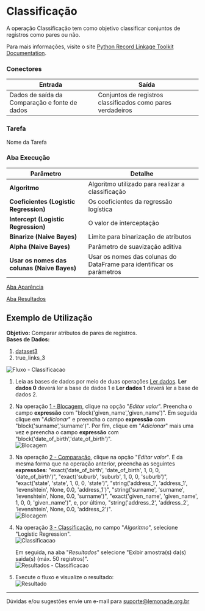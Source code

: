 # Classificação
A operação Classificação tem como objetivo classificar conjuntos de registros como pares ou não.

Para mais informações, visite o site [Python Record Linkage Toolkit Documentation](https://recordlinkage.readthedocs.io/en/latest/index.html).
### Conectores
| Entrada | Saída |
| --- | --- |
| Dados de saída da Comparação e fonte de dados | Conjuntos de registros classificados como pares verdadeiros |

### Tarefa
Nome da Tarefa

### Aba Execução
| Parâmetro | Detalhe |
| --- | --- |
| **Algoritmo** | Algoritmo utilizado para realizar a classificação |
| **Coeficientes (Logistic Regression)** | Os coeficientes da regressão logística |
| **Intercept (Logistic Regression)** | O valor de interceptação |
| **Binarize (Naive Bayes)** | Limite para binarização de atributos |
| **Alpha (Naive Bayes)** | Parâmetro de suavização aditiva |
| **Usar os nomes das colunas (Naive Bayes)** | Usar os nomes das colunas do DataFrame para identificar os parâmetros |


[Aba Aparência][1]

[Aba Resultados][2]


## Exemplo de Utilização
**Objetivo:** Comparar atributos de pares de registros.\
**Bases de Dados:**
1. [dataset3][3]
2. true_links_3

![Fluxo - Classificacao](/img/sklearn/resolucao_de_entidades/classificacao/imagem3.png)

1. Leia as bases de dados por meio de duas operações [Ler dados][4]. **Ler dados 0** deverá ler a base de dados 1 e **Ler dados 1** deverá ler a base de dados 2.

2. Na operação [1 - Blocagem][5], clique na opção "*Editar valor*". Preencha o campo **expressão** com "block('given_name','given_name')". Em seguida clique em "*Adicionar*" e preencha o campo **expressão** com "block('surname','surname')". Por fim, clique em "*Adicionar*" mais uma vez e preencha o campo **expressão** com "block('date_of_birth','date_of_birth')".\
   ![Blocagem](/img/sklearn/resolucao_de_entidades/blocagem/imagem2.png)

3. Na operação [2 - Comparação][6], clique na opção "*Editar valor*". E da mesma forma que na operação anterior, preencha as seguintes **expressões**: "exact('date_of_birth', 'date_of_birth', 1, 0, 0, 'date_of_birth')", "exact('suburb', 'suburb', 1, 0, 0, 'suburb')", "exact('state', 'state', 1, 0, 0, 'state')", "string('address_1', 'address_1', 'levenshtein', None, 0.0, 'address_1')", "string('surname', 'surname', 'levenshtein', None, 0.0, 'surname')", "exact('given_name', 'given_name', 1, 0, 0, 'given_name')", e, por último, "string('address_2', 'address_2', 'levenshtein', None, 0.0, 'address_2')".\
   ![Blocagem](/img/sklearn/resolucao_de_entidades/comparacao/imagem2.png)

4. Na operação [3 - Classificação][7], no campo "*Algoritmo*", selecione "Logistic Regression".\
   ![Classificacao](/img/sklearn/resolucao_de_entidades/classificacao/imagem2.png)

   Em seguida, na aba "*Resultados*" selecione "Exibir amostra(s) da(s) saida(s) (máx. 50 registros)".\
   ![Resultados - Classificacao](/img/sklearn/resolucao_de_entidades/classificacao/imagem1.png)

6. Execute o fluxo e visualize o resultado:\
   ![Resultado](/img/sklearn/resolucao_de_entidades/classificacao/imagem4.png)




---
Dúvidas e/ou sugestões envie um e-mail para suporte@lemonade.org.br

[1]: /pt-br/sklearn/documentacao-geral/aba-aparencia.html
[2]: /pt-br/sklearn/documentacao-geral/aba-resultados.html
[3]: /pt-br/sklearn/base-de-dados/#dataset3
[4]: /pt-br/sklearn/entrada-e-saida/ler-dados.html
[5]: /pt-br/sklearn/entrada-e-saida/blocagem.html
[6]: /pt-br/sklearn/entrada-e-saida/comparacao.html
[7]: /pt-br/sklearn/entrada-e-saida/classificacao.html